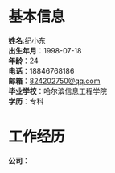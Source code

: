# 基本信息  
**姓名**:纪小东  
**出生年月**：1998-07-18  
**年龄**：24  
**电话**：18846768186  
**邮箱**：824202750@qq.com  
**毕业学校**：哈尔滨信息工程学院  
**学历**：专科  
# 工作经历  
**公司**：  

